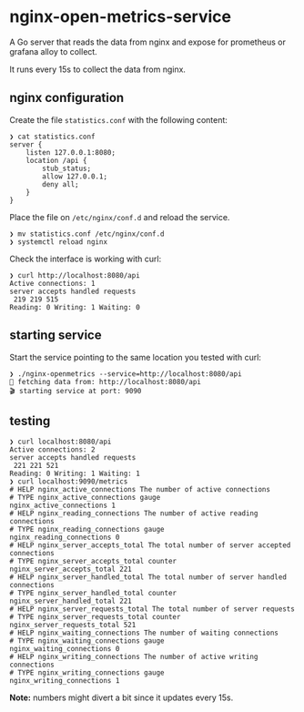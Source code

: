 # nginx-open-metrics-service

A Go server that reads the data from nginx and expose for prometheus or grafana alloy to collect.

It runs every 15s to collect the data from nginx.

## nginx configuration

Create the file `statistics.conf` with the following content:

```
❯ cat statistics.conf
server {
    listen 127.0.0.1:8080;
    location /api {
        stub_status;
        allow 127.0.0.1;
        deny all;
    }
}

```

Place the file on `/etc/nginx/conf.d` and reload the service.

```shell
❯ mv statistics.conf /etc/nginx/conf.d
❯ systemctl reload nginx
```

Check the interface is working with curl:

```shell
❯ curl http://localhost:8080/api
Active connections: 1 
server accepts handled requests
 219 219 515 
Reading: 0 Writing: 1 Waiting: 0 
```

## starting service

Start the service pointing to the same location you tested with curl:

```shell
❯ ./nginx-openmetrics --service=http://localhost:8080/api
🚚 fetching data from: http://localhost:8080/api
🎬 starting service at port: 9090
```

## testing

```shell
❯ curl localhost:8080/api
Active connections: 2 
server accepts handled requests
 221 221 521 
Reading: 0 Writing: 1 Waiting: 1 
❯ curl localhost:9090/metrics
# HELP nginx_active_connections The number of active connections
# TYPE nginx_active_connections gauge
nginx_active_connections 1
# HELP nginx_reading_connections The number of active reading connections
# TYPE nginx_reading_connections gauge
nginx_reading_connections 0
# HELP nginx_server_accepts_total The total number of server accepted connections
# TYPE nginx_server_accepts_total counter
nginx_server_accepts_total 221
# HELP nginx_server_handled_total The total number of server handled connections
# TYPE nginx_server_handled_total counter
nginx_server_handled_total 221
# HELP nginx_server_requests_total The total number of server requests
# TYPE nginx_server_requests_total counter
nginx_server_requests_total 521
# HELP nginx_waiting_connections The number of waiting connections
# TYPE nginx_waiting_connections gauge
nginx_waiting_connections 0
# HELP nginx_writing_connections The number of active writing connections
# TYPE nginx_writing_connections gauge
nginx_writing_connections 1
```

__Note:__ numbers might divert a bit since it updates every 15s.

